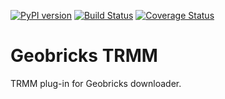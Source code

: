 [![PyPI version](https://badge.fury.io/py/GeobricksTRMM.svg)](http://badge.fury.io/py/GeobricksTRMM)
[![Build Status](https://travis-ci.org/geobricks/geobricks_trmm.svg)](https://travis-ci.org/geobricks/geobricks_trmm)
[![Coverage Status](https://coveralls.io/repos/geobricks/geobricks_downloader/badge.svg?branch=development)](https://coveralls.io/r/geobricks/geobricks_downloader?branch=development)

Geobricks TRMM
==============

TRMM plug-in for Geobricks downloader. 
